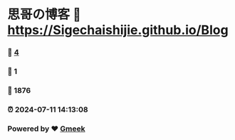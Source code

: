 # 思哥の博客 :link: https://Sigechaishijie.github.io/Blog 
### :page_facing_up: [4](https://Sigechaishijie.github.io/Blog/tag.html) 
### :speech_balloon: 1 
### :hibiscus: 1876 
### :alarm_clock: 2024-07-11 14:13:08 
### Powered by :heart: [Gmeek](https://github.com/Meekdai/Gmeek)
